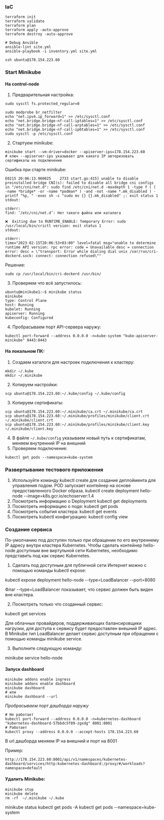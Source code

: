 
### IaC
```commandline
terraform init
terraform validate
terraform plan
terraform apply -auto-approve
terraform destroy -auto-approve

# Debug Ansible
ansible-lint site.yml
ansible-playbook -i inventory.yml site.yml

ssh ubuntu@178.154.223.60
```
### Start Minikube
####  На control-node

1. Предварительная настройка:

```commandline
sudo sysctl fs.protected_regular=0

sudo modprobe br_netfilter 
echo "net.ipv4.ip_forward=1" >> /etc/sysctl.conf
echo "net.bridge.bridge-nf-call-iptables=1" >> /etc/sysctl.conf
echo "net.bridge.bridge-nf-call-arptables=1" >> /etc/sysctl.conf
echo "net.bridge.bridge-nf-call-ip6tables=1" >> /etc/sysctl.conf
sudo sysctl -p /etc/sysctl.conf
```

2. Стартуем minikube:

```commandline
minikube start --vm-driver=docker --apiserver-ips=178.154.223.60
# ключ --apiserver-ips указывает для какого IP авторизовать сертификаты на подключение
```

Ошибка при старте minikube:
```commandline
E0215 20:06:13.960025    2733 start.go:415] unable to disable preinstalled bridge CNI(s): failed to disable all bridge cni configs in "/etc/cni/net.d": sudo find /etc/cni/net.d -maxdepth 1 -type f ( ( -name *bridge* -or -name *podman* ) -and -not -name *.mk_disabled ) -printf "%p, " -exec sh -c "sudo mv {} {}.mk_disabled" ;: exit status 1
stdout:

stderr:
find: ‘/etc/cni/net.d’: Нет такого файла или каталога

❌  Exiting due to RUNTIME_ENABLE: Temporary Error: sudo /usr/local/bin/crictl version: exit status 1
stdout:

stderr:
time="2023-02-15T20:06:53+03:00" level=fatal msg="unable to determine runtime API version: rpc error: code = Unavailable desc = connection error: desc = \"transport: Error while dialing dial unix /var/run/cri-dockerd.sock: connect: connection refused\""
```

Решение:
```commandline
sudo cp /usr/local/bin/cri-dockerd /usr/bin/
```
3. Проверяем что всё запустилось:
```commandline
ubuntu@minikube1:~$ minikube status
minikube
type: Control Plane
host: Running
kubelet: Running
apiserver: Running
kubeconfig: Configured
```
4. Пробрасываем порт API-сервера наружу:

```commandline
kubectl port-forward --address 0.0.0.0 -n=kube-system "kube-apiserver-minikube" 8443:8443
```

#### На локальном ПК:
1. Создаем каталоги для настроек подключения к кластеру:

```commandline
mkdir ~/.kube
mkdir ~/.minikube
```
 
2. Копируем настройки: 

```commandline
scp ubuntu@178.154.223.60:~/.kube/config ~/.kube/config
```

3. Копируем сертификаты: 

```commandline
scp ubuntu@178.154.223.60:~/.minikube/ca.crt ~/.minikube/ca.crt
scp ubuntu@178.154.223.60:~/.minikube/profiles/minikube/client.crt ~/.minikube/client.crt
scp ubuntu@178.154.223.60:~/.minikube/profiles/minikube/client.key ~/.minikube/client.key
```
4. В файле `~/.kube/config` указываем новый путь к сертификатам, меняем внутренний IP на внешний 
5. Проверяем подключение:
```commandline
kubectl get pods --namespace=kube-system
```

### Развертывание тестового приложения
1. Используйте команду kubectl create для создание деплоймента для управления подом. POD запускает контейнер на основе предоставленного Docker образа.
kubectl create deployment hello-node --image=k8s.gcr.io/echoserver:1.4
2. Посмотреть информацию о Deployment
kubectl get deployments
3. Посмотреть информацию о поде:
kubectl get pods
4. Посмотреть события кластера:
kubectl get events
5. Посмотреть kubectl конфигурацию:
kubectl config view

### Создание сервиса
По-умолчанию под доступен только при обращении по его внутреннему IP адресу внутри кластера Kubernetes. 
Чтобы сделать контейнер hello-node доступным вне виртульной сети Kubernetes, необходимо представить под как сервис Kubernetes.

1. Сделать под доступным для публичной сети Интернет можно с помощью команды kubectl expose:

kubectl expose deployment hello-node --type=LoadBalancer --port=8080

Флаг --type=LoadBalancer показывает, что сервис должен быть виден вне кластера.

2. Посмотреть только что созданный сервис:

kubectl get services

Для облачных провайдеров, поддерживающих балансировщики нагрузки, для доступа к сервису будет предоставлен внешний IP адрес. 
В Minikube тип LoadBalancer делает сервис доступным при обращении с помощью команды minikube service.

3. Выполните следующую команду:

minikube service hello-node

#### Запуск dashboard
```commandline
minikube addons enable ingress
minikube addons enable dashboard
minikube dashboard
# или 
minikube dashboard --url
```

*Пробрасываем порт дашборда наружу*
```commandline
# Не работает
kubectl port-forward --address 0.0.0.0 -n=kubernetes-dashboard "kubernetes-dashboard-57bbdc5f89-zgxdg" 8001:8001
# Работает
kubectl proxy --address 0.0.0.0 --accept-hosts 178.154.223.60
```

В url дашборда меняем IP на внешний и порт на 8001

Пример:
```commandline
http://178.154.223.60:8001/api/v1/namespaces/kubernetes-dashboard/services/http:kubernetes-dashboard:/proxy/#/workloads?namespace=default
```

#### Удалить Minikube:
```commandline
minikube stop
minikube delete
rm -rf  ~/.minikube ~/.kube
```

minikube status
kubectl get pods -A
kubectl get pods --namespace=kube-system

